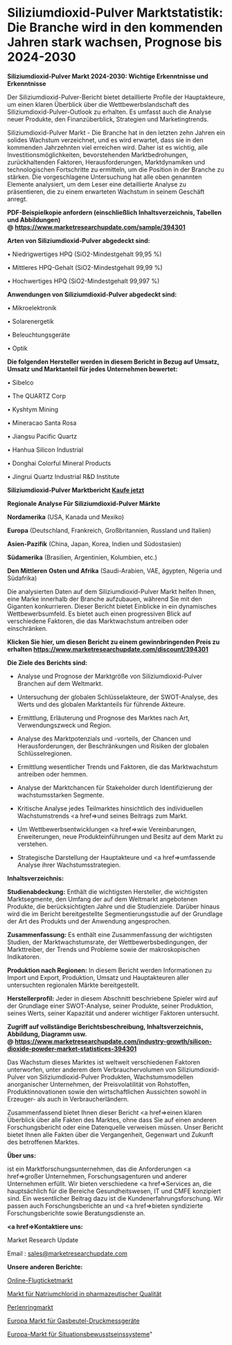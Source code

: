 # Siliziumdioxid-Pulver Marktstatistik: Die Branche wird in den kommenden Jahren stark wachsen, Prognose bis 2024-2030

<strong>Siliziumdioxid-Pulver Markt 2024-2030: Wichtige Erkenntnisse und Erkenntnisse</strong>

Der Siliziumdioxid-Pulver-Bericht bietet detaillierte Profile der Hauptakteure, um einen klaren Überblick über die Wettbewerbslandschaft des Siliziumdioxid-Pulver-Outlook zu erhalten. Es umfasst auch die Analyse neuer Produkte, den Finanzüberblick, Strategien und Marketingtrends.

Siliziumdioxid-Pulver Markt - Die Branche hat in den letzten zehn Jahren ein solides Wachstum verzeichnet, und es wird erwartet, dass sie in den kommenden Jahrzehnten viel erreichen wird. Daher ist es wichtig, alle Investitionsmöglichkeiten, bevorstehenden Marktbedrohungen, zurückhaltenden Faktoren, Herausforderungen, Marktdynamiken und technologischen Fortschritte zu ermitteln, um die Position in der Branche zu stärken. Die vorgeschlagene Untersuchung hat alle oben genannten Elemente analysiert, um dem Leser eine detaillierte Analyse zu präsentieren, die zu einem erwarteten Wachstum in seinem Geschäft anregt.

<strong><b>PDF-Beispielkopie anfordern (einschließlich Inhaltsverzeichnis, Tabellen und Abbildungen) @ </b></strong><strong><a href=https://www.marketresearchupdate.com/sample/394301><strong>https://www.marketresearchupdate.com/sample/394301</u></a></strong></strong>

<strong>Arten von Siliziumdioxid-Pulver abgedeckt sind:</strong>

• Niedrigwertiges HPQ (SiO2-Mindestgehalt 99,95 %)

• Mittleres HPQ-Gehalt (SiO2-Mindestgehalt 99,99 %)

• Hochwertiges HPQ (SiO2-Mindestgehalt 99,997 %)

<strong>Anwendungen von Siliziumdioxid-Pulver abgedeckt sind:</strong>

• Mikroelektronik

• Solarenergetik

• Beleuchtungsgeräte

• Optik

<strong>Die folgenden Hersteller werden in diesem Bericht in Bezug auf Umsatz, Umsatz und Marktanteil für jedes Unternehmen bewertet:</strong>

• Sibelco

• The QUARTZ Corp

• Kyshtym Mining

• Mineracao Santa Rosa

• Jiangsu Pacific Quartz

• Hanhua Silicon Industrial

• Donghai Colorful Mineral Products

• Jingrui Quartz Industrial R&D Institute

<strong>Siliziumdioxid-Pulver Marktbericht <a href=https://www.marketresearchupdate.com/buynow/394301>Kaufe jetzt</a></strong>

<strong>Regionale Analyse Für Siliziumdioxid-Pulver Märkte</strong>

<strong>Nordamerika</strong> (USA, Kanada und Mexiko)

<strong>Europa</strong> (Deutschland, Frankreich, Großbritannien, Russland und Italien)

<strong>Asien-Pazifik</strong> (China, Japan, Korea, Indien und Südostasien)

<strong>Südamerika</strong> (Brasilien, Argentinien, Kolumbien, etc.)

<strong>Den Mittleren</strong> <strong>Osten und Afrika</strong> (Saudi-Arabien, VAE, ägypten, Nigeria und Südafrika)

Die analysierten Daten auf dem Siliziumdioxid-Pulver Markt helfen Ihnen, eine Marke innerhalb der Branche aufzubauen, während Sie mit den Giganten konkurrieren. Dieser Bericht bietet Einblicke in ein dynamisches Wettbewerbsumfeld. Es bietet auch einen progressiven Blick auf verschiedene Faktoren, die das Marktwachstum antreiben oder einschränken.

<strong>Klicken Sie hier, um diesen Bericht zu einem gewinnbringenden Preis zu erhalten
</strong><strong><a href=https://www.marketresearchupdate.com/discount/394301>https://www.marketresearchupdate.com/discount/394301</b></u></strong></a>

<strong>Die Ziele des Berichts sind:</strong>

- Analyse und Prognose der Marktgröße von Siliziumdioxid-Pulver Branchen auf dem Weltmarkt.

- Untersuchung der globalen Schlüsselakteure, der SWOT-Analyse, des Werts und des globalen Marktanteils für führende Akteure.

- Ermittlung, Erläuterung und Prognose des Marktes nach Art, Verwendungszweck und Region.

- Analyse des Marktpotenzials und -vorteils, der Chancen und Herausforderungen, der Beschränkungen und Risiken der globalen Schlüsselregionen.

- Ermittlung wesentlicher Trends und Faktoren, die das Marktwachstum antreiben oder hemmen.

- Analyse der Marktchancen für Stakeholder durch Identifizierung der wachstumsstarken Segmente.

- Kritische Analyse jedes Teilmarktes hinsichtlich des individuellen Wachstumstrends <a href=>und</a> seines Beitrags zum Markt.

- Um Wettbewerbsentwicklungen <a href=>wie</a> Vereinbarungen, Erweiterungen, neue Produkteinführungen und Besitz auf dem Markt zu verstehen.

- Strategische Darstellung der Hauptakteure und <a href=>umfas</a>sende Analyse ihrer Wachstumsstrategien.

<strong>Inhaltsverzeichnis:</strong>

<strong>Studienabdeckung:</strong> Enthält die wichtigsten Hersteller, die wichtigsten Marktsegmente, den Umfang der auf dem Weltmarkt angebotenen Produkte, die berücksichtigten Jahre und die Studienziele. Darüber hinaus wird die im Bericht bereitgestellte Segmentierungsstudie auf der Grundlage der Art des Produkts und der Anwendung angesprochen.

<strong>Zusammenfassung:</strong> Es enthält eine Zusammenfassung der wichtigsten Studien, der Marktwachstumsrate, der Wettbewerbsbedingungen, der Markttreiber, der Trends und Probleme sowie der makroskopischen Indikatoren.

<strong>Produktion nach Regionen:</strong> In diesem Bericht werden Informationen zu Import und Export, Produktion, Umsatz und Hauptakteuren aller untersuchten regionalen Märkte bereitgestellt.

<strong>Herstellerprofil:</strong> Jeder in diesem Abschnitt beschriebene Spieler wird auf der Grundlage einer SWOT-Analyse, seiner Produkte, seiner Produktion, seines Werts, seiner Kapazität und anderer wichtiger Faktoren untersucht.

<strong><b>Zugriff auf vollständige Berichtsbeschreibung, Inhaltsverzeichnis, Abbildung, Diagramm usw. @ </b></strong><strong><a href=https://www.marketresearchupdate.com/industry-growth/silicon-dioxide-powder-market-statistices-394301>https://www.marketresearchupdate.com/industry-growth/silicon-dioxide-powder-market-statistices-394301</a></strong>

Das Wachstum dieses Marktes ist weltweit verschiedenen Faktoren unterworfen, unter anderem dem Verbrauchervolumen von Siliziumdioxid-Pulver von Siliziumdioxid-Pulver Produkten, Wachstumsmodellen anorganischer Unternehmen, der Preisvolatilität von Rohstoffen, Produktinnovationen sowie den wirtschaftlichen Aussichten sowohl in Erzeuger- als auch in Verbraucherländern.

Zusammenfassend bietet Ihnen dieser Bericht <a href=>einen</a> klaren Überblick über alle Fakten des Marktes, ohne dass Sie auf einen anderen Forschungsbericht oder eine Datenquelle verweisen müssen. Unser Bericht bietet Ihnen alle Fakten über die Vergangenheit, Gegenwart und Zukunft des betroffenen Marktes.

<strong>Über uns:</strong>

 ist ein Marktforschungsunternehmen, das die Anforderungen <a href=>großer</a> Unternehmen, Forschungsagenturen und anderer Unternehmen erfüllt. Wir bieten verschiedene <a href=>Services</a> an, die hauptsächlich für die Bereiche Gesundheitswesen, IT und CMFE konzipiert sind. Ein wesentlicher Beitrag dazu ist die Kundenerfahrungsforschung. Wir passen auch Forschungsberichte an und <a href=>bieten</a> syndizierte Forschungsberichte sowie Beratungsdienste an.

<strong><a href=>Kontaktiere uns:</a></strong>

Market Research Update

Email : sales@marketresearchupdate.com

<strong>Unsere anderen Berichte:</strong>

<a href=https://www.linkedin.com/pulse/online-flight-ticketing-market-2023>Online-Flugticketmarkt</a>

<a href=https://www.linkedin.com/pulse/pharmaceutical-grade-sodium-chloride-market-size>Markt für Natriumchlorid in pharmazeutischer Qualität</a>

<a href=https://www.linkedin.com/pulse/pearl-ring-market-size-trends-consumption-future>Perlenringmarkt</a>

<a href=https://www.linkedin.com/pulse/europe-gasbag-pressure-gauges-market-2023-demand>Europa Markt für Gasbeutel-Druckmessgeräte</a>

<a href=https://www.linkedin.com/pulse/europe-situation-awareness-systems-market-2023>Europa-Markt für Situationsbewusstseinssysteme</a>"
